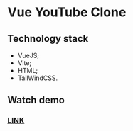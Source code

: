 # Vue YouTube Clone #

## Technology stack ##

* VueJS;
* Vite;
* HTML;
* TailWindCSS.

## Watch demo ##
### [LINK](https://GoldenSpade.github.io/vue-youtube-clone) ###
